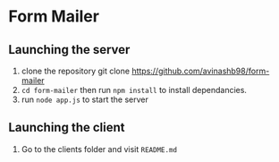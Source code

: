 # Form Mailer

## Launching the server
1. clone the repository git clone https://github.com/avinashb98/form-mailer
2. `cd form-mailer` then run `npm install` to install dependancies.
3. run `node app.js` to start the server

## Launching the client
  1. Go to the clients folder and visit `README.md`
